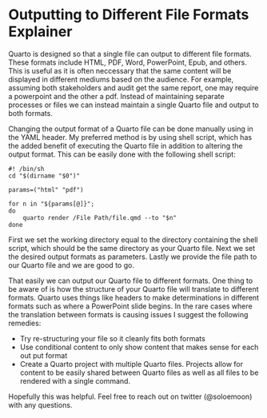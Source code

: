 # Outputting to Different File Formats Explainer

Quarto is designed so that a single file can output to different file formats. These formats include HTML, PDF, Word, PowerPoint, Epub, and others. This is useful as it is often neccessary that the same content will be displayed in different mediums based on the audience. For example, assuming both stakeholders and audit get the same report, one may require a powerpoint and the other a pdf. Instead of maintaining separate processes or files we can instead maintain a single Quarto file and output to both formats.

Changing the output format of a Quarto file can be done manually using in the YAML header. My preferred method is by using shell script, which has the added benefit of executing the Quarto file in addition to altering the output format. This can be easily done with the following shell script:
```
#! /bin/sh
cd "$(dirname "$0")"

params=("html" "pdf")

for n in "${params[@]}";
do
    quarto render /File Path/file.qmd --to "$n" 
done
```
First we set the working directory equal to the directory containing the shell script, which should be the same directory as your Quarto file. Next we set the desired output formats as parameters. Lastly we provide the file path to our Quarto file and we are good to go.

That easily we can output our Quarto file to different formats. One thing to be aware of is how the structure of your Quarto file will translate to different formats. Quarto uses things like headers to make determinations in different formats such as where a PowerPoint slide begins. In the rare cases where the translation between formats is causing issues I suggest the following remedies:
* Try re-structuring your file so it cleanly fits both formats
* Use conditional content to only show content that makes sense for each out put format
* Create a Quarto project with multiple Quarto files. Projects allow for content to be easily shared between Quarto files as well as all files to be rendered with a single command.

Hopefully this was helpful. Feel free to reach out on twitter (@soloemoon) with any questions.
